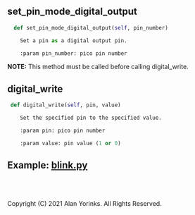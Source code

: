 ## set_pin_mode_digital_output
```python
  def set_pin_mode_digital_output(self, pin_number)

    Set a pin as a digital output pin.

    :param pin_number: pico pin number
```

**NOTE:** This method must be called before calling digital_write.
## digital_write
```python
 def digital_write(self, pin, value)

    Set the specified pin to the specified value.

    :param pin: pico pin number

    :param value: pin value (1 or 0)
```
 
## Example: [blink.py](https://github.com/MrYsLab/telemetrix-rpi-pico/blob/master/examples/blink.py)


<br>
<br>

Copyright (C) 2021 Alan Yorinks. All Rights Reserved.
